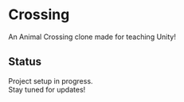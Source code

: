 # Crossing

An Animal Crossing clone made for teaching Unity!

## Status

Project setup in progress.  
Stay tuned for updates!
